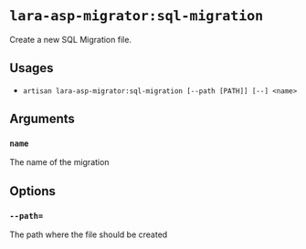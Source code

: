 <!-- Generated automatically. Do not edit. -->

# `lara-asp-migrator:sql-migration`

Create a new SQL Migration file.

## Usages

* `artisan lara-asp-migrator:sql-migration [--path [PATH]] [--] <name>`

## Arguments

### `name`

The name of the migration

## Options

### `--path=`

The path where the file should be created
